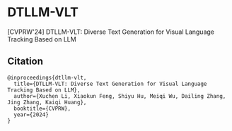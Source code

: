 # DTLLM-VLT
[CVPRW'24] DTLLM-VLT: Diverse Text Generation for Visual Language Tracking Based on LLM

## Citation
```
@inproceedings{dtllm-vlt,
  title={DTLLM-VLT: Diverse Text Generation for Visual Language Tracking Based on LLM},
  author={Xuchen Li, Xiaokun Feng, Shiyu Hu, Meiqi Wu, Dailing Zhang, Jing Zhang, Kaiqi Huang},
  booktitle={CVPRW},
  year={2024}
}
